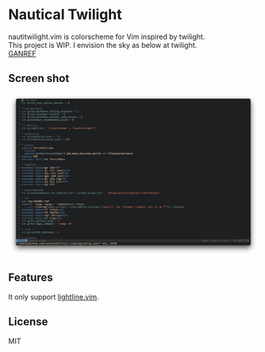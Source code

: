 # Nautical Twilight

nautitwilight.vim is colorscheme for Vim inspired by twilight.  
This project is WIP.
I envision the sky as below at twilight.  
[GANREF](https://ganref.jp/m/uruma-neo/portfolios/photo_detail/238297)

## Screen shot
![Screenshot](./screenshot.png)

## Features
It only support [lightline.vim](https://github.com/itchyny/lightline.vim).

## License
MIT

